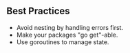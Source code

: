 Best Practices
-

* Avoid nesting by handling errors first.
* Make your packages "go get"-able.
* Use goroutines to manage state.
